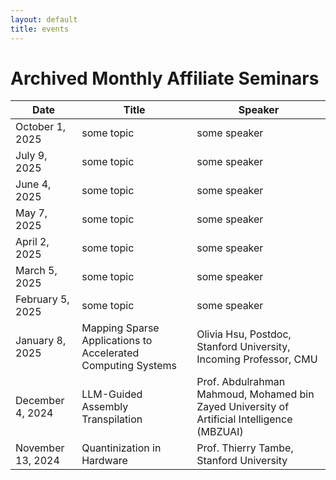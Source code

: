```yaml
---
layout: default
title: events
---
```


# Archived Monthly Affiliate Seminars

| Date | Title | Speaker |
| ---- | ----- | ------- |
| October 1, 2025 | some topic | some speaker |
| July 9, 2025 | some topic | some speaker |
| June 4, 2025 | some topic | some speaker |
| May 7, 2025 | some topic | some speaker |
| April 2, 2025 | some topic | some speaker |
| March 5, 2025 | some topic | some speaker |
| February 5, 2025 | some topic | some speaker |
| January 8, 2025 | Mapping Sparse Applications to Accelerated Computing Systems | Olivia Hsu, Postdoc, Stanford University, Incoming Professor, CMU |
| December 4, 2024 | LLM-Guided Assembly Transpilation | Prof. Abdulrahman Mahmoud, Mohamed bin Zayed University of Artificial Intelligence (MBZUAI)   |
| November 13, 2024 | Quantinization in Hardware | Prof. Thierry Tambe, Stanford University |
